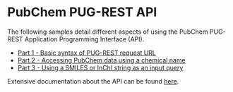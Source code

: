 # PubChem PUG-REST API

The following samples detail different aspects of using the PubChem PUG-REST Application Programming Interface (API).

- [Part 1 - Basic syntax of PUG-REST request URL](pubchem-pug-rest1.ipynb)
- [Part 2 - Accessing PubChem data using a chemical name](pubchem-pug-rest2.ipynb)
- [Part 3 - Using a SMILES or InChI string as an input query](pubchem-pug-rest3.ipynb)

Extensive documentation about the API can be found [here](https://pubchem.ncbi.nlm.nih.gov/docs/pug-rest).
